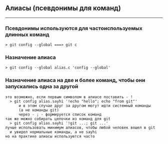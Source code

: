 ## Алиасы (псевдонимы для команд)
------------------------------

### Псевдонимы используются для частоиспользуемых длинных команд
    > git config --global ===> git c

### Назначение алиаса
    > git config --global alias.c 'config --global'

### Назначение алиаса на две и более команд, чтобы они запускались одна за другой
    это возможно, если первым символом в алиасе поставить - !
      > git config alias.sayhi '!echo "hello"; echo "from git"'
          и в этом случае друг за другом могут идти системный команды
          (а не команды git)
          через - ; - формируется список команд
    так же можно собирать цепочки из команд для git
      > git config alias.sayhi '!git ...; git ...'
    лучше использовать минимум алиасов, чтобы любой человек вошел в git
      и увидел нормальные команды, а не sayhi
    но на практике алиасы используются часто

